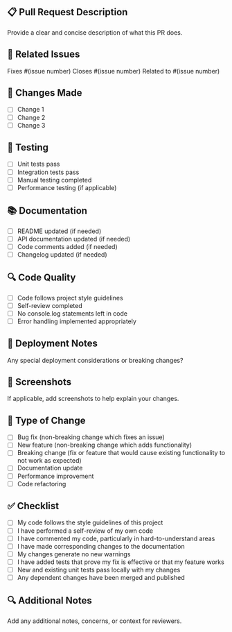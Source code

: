 ## 📋 Pull Request Description

Provide a clear and concise description of what this PR does.

## 🔗 Related Issues

Fixes #(issue number)
Closes #(issue number)
Related to #(issue number)

## 🚀 Changes Made

- [ ] Change 1
- [ ] Change 2
- [ ] Change 3

## 🧪 Testing

- [ ] Unit tests pass
- [ ] Integration tests pass
- [ ] Manual testing completed
- [ ] Performance testing (if applicable)

## 📚 Documentation

- [ ] README updated (if needed)
- [ ] API documentation updated (if needed)
- [ ] Code comments added (if needed)
- [ ] Changelog updated (if needed)

## 🔍 Code Quality

- [ ] Code follows project style guidelines
- [ ] Self-review completed
- [ ] No console.log statements left in code
- [ ] Error handling implemented appropriately

## 🚀 Deployment Notes

Any special deployment considerations or breaking changes?

## 📸 Screenshots

If applicable, add screenshots to help explain your changes.

## 🎯 Type of Change

- [ ] Bug fix (non-breaking change which fixes an issue)
- [ ] New feature (non-breaking change which adds functionality)
- [ ] Breaking change (fix or feature that would cause existing functionality to not work as expected)
- [ ] Documentation update
- [ ] Performance improvement
- [ ] Code refactoring

## ✅ Checklist

- [ ] My code follows the style guidelines of this project
- [ ] I have performed a self-review of my own code
- [ ] I have commented my code, particularly in hard-to-understand areas
- [ ] I have made corresponding changes to the documentation
- [ ] My changes generate no new warnings
- [ ] I have added tests that prove my fix is effective or that my feature works
- [ ] New and existing unit tests pass locally with my changes
- [ ] Any dependent changes have been merged and published

## 🔍 Additional Notes

Add any additional notes, concerns, or context for reviewers.
